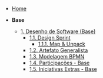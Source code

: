 <!-- docs/_sidebar.md -->

- [Home](README.md)

- **Base**
  - [1. Desenho de Software (Base)](Base/1.Base.md)
    - [1.1. Design Sprint](Base/1.1.DesignSprint.md)
      - [1.1.1. Map & Unpack](Base/1.1.1.Map.md)
    - [1.2. Artefato Generalista](Base/1.2.ArtefatoGeneralista.md)
    - [1.3. Modelagem BPMN](Base/1.3.ModelagemBPMN.md)
    - [1.4. Participações - Base](Base/1.4.ParticipacoesBase.md)
    - [1.5. Iniciativas Extras - Base](Base/1.5.IniciativasExtras.md)
